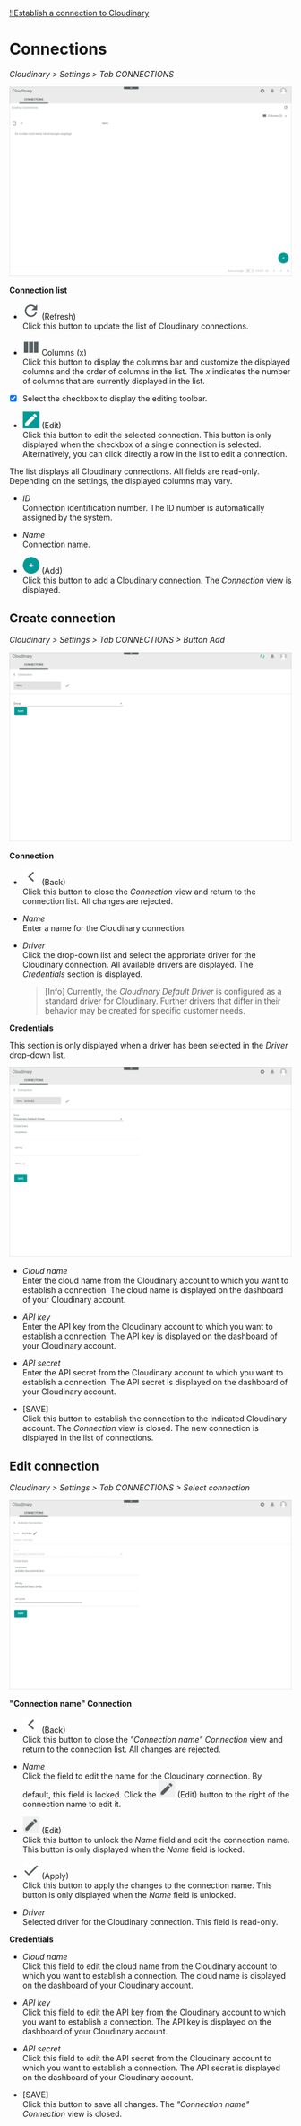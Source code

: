 [!!Establish a connection to Cloudinary](../Integration/01_EstablishConnection.md)

# Connections

*Cloudinary > Settings > Tab CONNECTIONS*

![Connections](../../Assets/Screenshots/Cloudinary/Settings/Connections.png "[Connections]")

**Connection list**

- ![Refresh](../../Assets/Icons/Refresh01.png "[Refresh]") (Refresh)   
    Click this button to update the list of Cloudinary connections.

- ![Columns](../../Assets/Icons/Columns.png "[Columns]") Columns (x)   
    Click this button to display the columns bar and customize the displayed columns and the order of columns in the list. The *x* indicates the number of columns that are currently displayed in the list.

- [x]     
    Select the checkbox to display the editing toolbar.

- ![Edit](../../Assets/Icons/Edit01.png "[Edit]") (Edit)         
    Click this button to edit the selected connection. This button is only displayed when the checkbox of a single connection is selected. Alternatively, you can click directly a row in the list to edit a connection.

The list displays all Cloudinary connections. All fields are read-only. Depending on the settings, the displayed columns may vary.

- *ID*   
    Connection identification number. The ID number is automatically assigned by the system.

- *Name*   
    Connection name.

- ![Add](../../Assets/Icons/Plus01.png "[Add]") (Add)   
    Click this button to add a Cloudinary connection. The *Connection* view is displayed.   


## Create connection

*Cloudinary > Settings > Tab CONNECTIONS > Button Add*

![Create connection](../../Assets/Screenshots/Cloudinary/Settings/CreateConnection.png "[Create connection]")

**Connection**

- ![Back](../../Assets/Icons/Back02.png "[Back]") (Back)   
    Click this button to close the *Connection* view and return to the connection list. All changes are rejected.

- *Name*   
    Enter a name for the Cloudinary connection.

- *Driver*   
    Click the drop-down list and select the approriate driver for the Cloudinary connection. All available drivers are displayed. The *Credentials* section is displayed.

    > [Info] Currently, the *Cloudinary Default Driver* is configured as a standard driver for Cloudinary. Further drivers that differ in their behavior may be created for specific customer needs.

**Credentials**

This section is only displayed when a driver has been selected in the *Driver* drop-down list.

![Credentials](../../Assets/Screenshots/Cloudinary/Settings/Credentials.png "[Credentials]")

- *Cloud name*   
    Enter the cloud name from the Cloudinary account to which you want to establish a connection. The cloud name is displayed on the dashboard of your Cloudinary account.

- *API key*   
    Enter the API key from the Cloudinary account to which you want to establish a connection. The API key is displayed on the dashboard of your Cloudinary account.

- *API secret*   
    Enter the API secret from the Cloudinary account to which you want to establish a connection. The API secret is displayed on the dashboard of your Cloudinary account.

- [SAVE]   
    Click this button to establish the connection to the indicated Cloudinary account. The *Connection* view is closed. The new connection is displayed in the list of connections.


## Edit connection

*Cloudinary > Settings > Tab CONNECTIONS > Select connection*

![Edit connection](../../Assets/Screenshots/Cloudinary/Settings/EditConnection.png "[Edit connection]")

**"Connection name" Connection**

- ![Back](../../Assets/Icons/Back02.png "[Back]") (Back)   
    Click this button to close the *"Connection name" Connection* view and return to the connection list. All changes are rejected.

- *Name*   
    Click the field to edit the name for the Cloudinary connection. By default, this field is locked. Click the ![Edit](../../Assets/Icons/Edit02.png "[Edit]") (Edit) button to the right of the connection name to edit it.  

- ![Edit](../../Assets/Icons/Edit02.png "[Edit]") (Edit)   
    Click this button to unlock the *Name* field and edit the connection name. This button is only displayed when the *Name* field is locked.

- ![Apply](../../Assets/Icons/Check.png "[Apply]") (Apply)   
    Click this button to apply the changes to the connection name. This button is only displayed when the *Name* field is unlocked.

- *Driver*   
    Selected driver for the Cloudinary connection. This field is read-only.

**Credentials**

- *Cloud name*   
    Click this field to edit the cloud name from the Cloudinary account to which you want to establish a connection. The cloud name is displayed on the dashboard of your Cloudinary account.

- *API key*   
    Click this field to edit the API key from the Cloudinary account to which you want to establish a connection. The API key is displayed on the dashboard of your Cloudinary account.

- *API secret*   
    Click this field to edit the API secret from the Cloudinary account to which you want to establish a connection. The API secret is displayed on the dashboard of your Cloudinary account.

- [SAVE]   
    Click this button to save all changes. The *"Connection name" Connection* view is closed.
